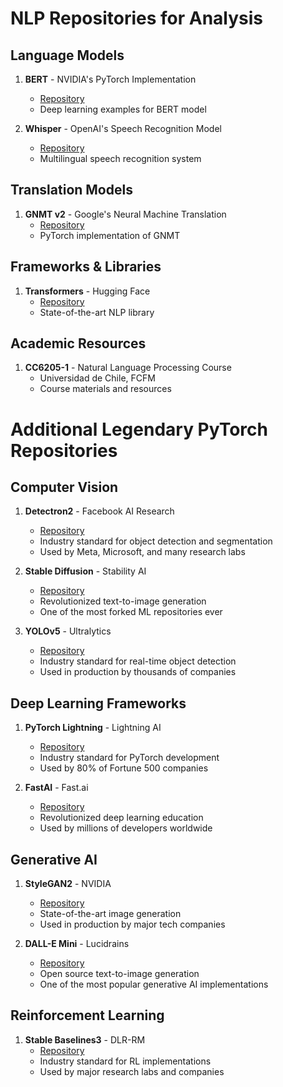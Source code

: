 # NLP Repositories for Analysis

## Language Models

1. **BERT** - NVIDIA's PyTorch Implementation

   - [Repository](https://github.com/NVIDIA/DeepLearningExamples/tree/master/PyTorch/LanguageModeling/BERT)
   - Deep learning examples for BERT model

2. **Whisper** - OpenAI's Speech Recognition Model
   - [Repository](https://github.com/openai/whisper)
   - Multilingual speech recognition system

## Translation Models

1. **GNMT v2** - Google's Neural Machine Translation
   - [Repository](https://github.com/NVIDIA/DeepLearningExamples/tree/master/PyTorch/Translation/GNMT)
   - PyTorch implementation of GNMT

## Frameworks & Libraries

1. **Transformers** - Hugging Face
   - [Repository](https://github.com/huggingface/transformers)
   - State-of-the-art NLP library

## Academic Resources

1. **CC6205-1** - Natural Language Processing Course
   - Universidad de Chile, FCFM
   - Course materials and resources

# Additional Legendary PyTorch Repositories

## Computer Vision

1. **Detectron2** - Facebook AI Research

   - [Repository](https://github.com/facebookresearch/detectron2)
   - Industry standard for object detection and segmentation
   - Used by Meta, Microsoft, and many research labs

2. **Stable Diffusion** - Stability AI

   - [Repository](https://github.com/CompVis/stable-diffusion)
   - Revolutionized text-to-image generation
   - One of the most forked ML repositories ever

3. **YOLOv5** - Ultralytics
   - [Repository](https://github.com/ultralytics/yolov5)
   - Industry standard for real-time object detection
   - Used in production by thousands of companies

## Deep Learning Frameworks

1. **PyTorch Lightning** - Lightning AI

   - [Repository](https://github.com/Lightning-AI/lightning)
   - Industry standard for PyTorch development
   - Used by 80% of Fortune 500 companies

2. **FastAI** - Fast.ai
   - [Repository](https://github.com/fastai/fastai)
   - Revolutionized deep learning education
   - Used by millions of developers worldwide

## Generative AI

1. **StyleGAN2** - NVIDIA

   - [Repository](https://github.com/NVlabs/stylegan2)
   - State-of-the-art image generation
   - Used in production by major tech companies

2. **DALL-E Mini** - Lucidrains
   - [Repository](https://github.com/lucidrains/DALLE-pytorch)
   - Open source text-to-image generation
   - One of the most popular generative AI implementations

## Reinforcement Learning

1. **Stable Baselines3** - DLR-RM
   - [Repository](https://github.com/DLR-RM/stable-baselines3)
   - Industry standard for RL implementations
   - Used by major research labs and companies
